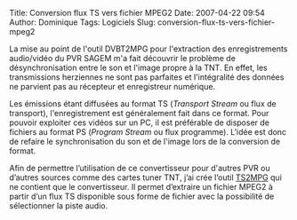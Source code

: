 Title: Conversion flux TS vers fichier MPEG2
Date: 2007-04-22 09:54
Author: Dominique
Tags: Logiciels
Slug: conversion-flux-ts-vers-fichier-mpeg2

La mise au point de l'outil DVBT2MPG pour l'extraction des
enregistrements audio/vidéo du PVR SAGEM m'a fait découvrir le problème
de désynchronisation entre le son et l'image propre à la TNT. En effet,
les transmissions herziennes ne sont pas parfaites et l'intégralité des
données ne parvient pas au récepteur et enregistreur numérique.  

Les émissions étant diffusées au format TS (*Transport Stream* ou flux
de transport), l'enregistrement est généralement fait dans ce format.
Pour pouvoir exploiter ces vidéos sur un PC, il est préférable de
disposer de fichiers au format PS (*Program Stream* ou flux programme).
L'idée est donc de refaire le synchronisation du son et de l'image lors
de la conversion de format.  

Afin de permettre l’utilisation de ce convertisseur pour d'autres PVR ou
d’autres sources comme des cartes tuner TNT, j’ai crée l’outil
[TS2MPG](https://www.ezvan.fr/logiciels_papa/) qui ne contient que le
convertisseur. Il permet d’extraire un fichier MPEG2 à partir d’un flux
TS disponible sous forme de fichier avec la possibilité de sélectionner
la piste audio.


